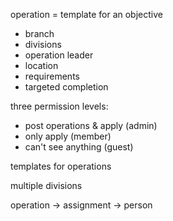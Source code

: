 operation = template for an objective

- branch
- divisions
- operation leader
- location
- requirements
- targeted completion

three permission levels:

- post operations & apply (admin)
- only apply (member)
- can't see anything (guest)

templates for operations

multiple divisions

operation -> assignment -> person
